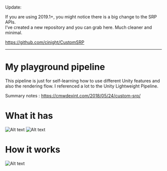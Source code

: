 Update:

If you are using 2019.1+, you might notice there is a big change to the SRP APIs. \
I’ve created a new repository and you can grab here. Much cleaner and minimal.

https://github.com/cinight/CustomSRP


--------------------------------------------------------------

# My playground pipeline

This pipeline is just for self-learning how to use different Unity features and also the rendering flow. I referenced a lot to the Unity Lightweight Pipeline.

Summary notes : https://cmwdexint.com/2018/05/24/custom-srp/

# What it has

![Alt text](https://dexint.files.wordpress.com/2018/05/screen-shot-2018-06-02-at-22-16-24.png)
![Alt text](https://dexint.files.wordpress.com/2018/05/screen-shot-2018-05-12-at-18-52-43.png)

# How it works

![Alt text](https://dexint.files.wordpress.com/2018/05/srpflow.jpg)

